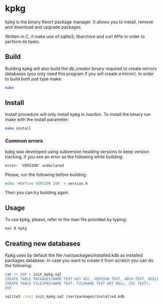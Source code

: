 kpkg
====

kpkg is the binary Kwort package manager. It allows you to install, remove and download and upgrade packages.

Written in C, it make use of sqlite3, libarchive and curl APIs in order to perform its tasks.

## Build

Building kpkg will also build the db_creator binary required to create mirrors databases (you only need this program if you will create a mirror). In order to build both just type make:
```bash
make
```

## Install

Install procedure will only install kpkg in /usr/bin. To install the binary run make with the install parameter:
```bash
make install
```

### Common errors

kpkg was developed using subversion heading versions to keep version tracking, if you see an error as the following while building:
```
error: 'VERSION' undeclared
```
Please, run the following before building:
```bash
echo '#define VERSION 100' > version.h
```
Then you can try building again.

## Usage

To use kpkg, please, refer to the man file provided by typing:
```bash
man 8 kpkg
```

## Creating new databases

Kpkg uses by default the file /var/packages/installed.kdb as installed packages database. In case you want to create it from scratch you can do the following:

```bash
cat << EOF > init_kpkg.sql
CREATE TABLE PACKAGES(NAME TEXT KEY ASC, VERSION TEXT, ARCH TEXT, BUILD TEXT, EXTENSION TEXT, TEXT CRC, TEXT DATE);
CREATE TABLE FILESPKG(NAME TEXT, FILENAME TEXT NOT NULL, CRC TEXT);
EOF

sqlite3 -init init_kpkg.sql /var/packages/installed.kdb
```

